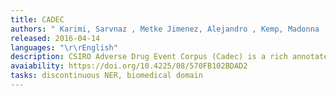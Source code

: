 ```yaml
---
title: CADEC
authors: " Karimi, Sarvnaz , Metke Jimenez, Alejandro , Kemp, Madonna , Wang, Chen"
released: 2016-04-14
languages: "\r\rEnglish"
description: CSIRO Adverse Drug Event Corpus (Cadec) is a rich annotated corpus of medical forum posts on patient reported Adverse Drug Events (ADEs). This corpus is useful for those studies in the area of information extraction, or more generically text mining, from social media to detect possible adverse drug reactions from direct patient reports.
avaiability: https://doi.org/10.4225/08/570FB102BDAD2
tasks: discontinuous NER, biomedical domain
---
```


